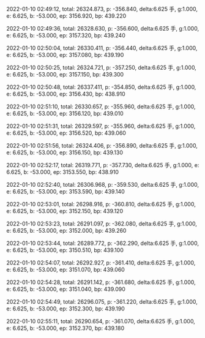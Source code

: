 2022-01-10 02:49:12, total: 26324.873, p: -356.840, delta:6.625 手, g:1.000, e: 6.625, b: -53.000, ep: 3156.920, bp: 439.220

2022-01-10 02:49:36, total: 26328.630, p: -356.600, delta:6.625 手, g:1.000, e: 6.625, b: -53.000, ep: 3157.320, bp: 439.240

2022-01-10 02:50:04, total: 26330.411, p: -356.440, delta:6.625 手, g:1.000, e: 6.625, b: -53.000, ep: 3157.080, bp: 439.190

2022-01-10 02:50:25, total: 26324.721, p: -357.250, delta:6.625 手, g:1.000, e: 6.625, b: -53.000, ep: 3157.150, bp: 439.300

2022-01-10 02:50:48, total: 26337.411, p: -354.850, delta:6.625 手, g:1.000, e: 6.625, b: -53.000, ep: 3156.430, bp: 438.910

2022-01-10 02:51:10, total: 26330.657, p: -355.960, delta:6.625 手, g:1.000, e: 6.625, b: -53.000, ep: 3156.120, bp: 439.010

2022-01-10 02:51:31, total: 26329.597, p: -355.960, delta:6.625 手, g:1.000, e: 6.625, b: -53.000, ep: 3156.520, bp: 439.060

2022-01-10 02:51:56, total: 26324.406, p: -356.890, delta:6.625 手, g:1.000, e: 6.625, b: -53.000, ep: 3156.150, bp: 439.130

2022-01-10 02:52:17, total: 26319.771, p: -357.730, delta:6.625 手, g:1.000, e: 6.625, b: -53.000, ep: 3153.550, bp: 438.910

2022-01-10 02:52:40, total: 26306.968, p: -359.530, delta:6.625 手, g:1.000, e: 6.625, b: -53.000, ep: 3153.590, bp: 439.140

2022-01-10 02:53:01, total: 26298.916, p: -360.810, delta:6.625 手, g:1.000, e: 6.625, b: -53.000, ep: 3152.150, bp: 439.120

2022-01-10 02:53:23, total: 26291.097, p: -362.080, delta:6.625 手, g:1.000, e: 6.625, b: -53.000, ep: 3152.000, bp: 439.260

2022-01-10 02:53:44, total: 26289.772, p: -362.290, delta:6.625 手, g:1.000, e: 6.625, b: -53.000, ep: 3150.510, bp: 439.100

2022-01-10 02:54:07, total: 26292.927, p: -361.410, delta:6.625 手, g:1.000, e: 6.625, b: -53.000, ep: 3151.070, bp: 439.060

2022-01-10 02:54:28, total: 26291.142, p: -361.680, delta:6.625 手, g:1.000, e: 6.625, b: -53.000, ep: 3151.040, bp: 439.090

2022-01-10 02:54:49, total: 26296.075, p: -361.220, delta:6.625 手, g:1.000, e: 6.625, b: -53.000, ep: 3152.300, bp: 439.190

2022-01-10 02:55:11, total: 26290.654, p: -361.070, delta:6.625 手, g:1.000, e: 6.625, b: -53.000, ep: 3152.370, bp: 439.180